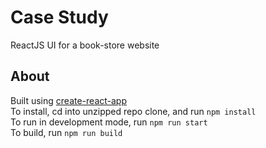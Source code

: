 # Case Study

ReactJS UI for a book-store website

## About
Built using [create-react-app]  
To install, cd into unzipped repo clone, and run `npm install`  
To run in development mode, run `npm run start`  
To build, run `npm run build`


[create-react-app]: https://github.com/facebookincubator/create-react-app
